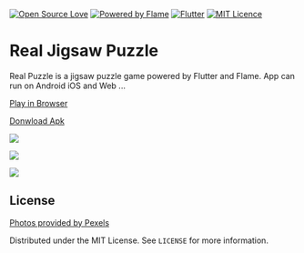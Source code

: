 [![Open Source Love](https://badges.frapsoft.com/os/v1/open-source.svg?v=102)](https://github.com/xfans/flutter_jigsaw_puzzle)
[![Powered by Flame](https://img.shields.io/badge/Powered%20by-%F0%9F%94%A5-orange.svg)](https://flame-engine.org)
[![Flutter](https://img.shields.io/badge/Made%20with-Flutter-blue.svg)](https://flutter.dev/)
[![MIT Licence](https://badges.frapsoft.com/os/mit/mit.svg?v=103)](https://opensource.org/licenses/mit-license.php)


# Real Jigsaw Puzzle

Real Puzzle is a jigsaw puzzle game powered by Flutter and Flame.
App can run on Android iOS and Web ...

[Play in Browser](https://realpuzzle.pages.dev)

[Donwload Apk](https://play.google.com/store/apps/details?id=)

![](hhttps://github.com/xfans/flutter_jigsaw_puzzle/blob/master/screenshot/real-puzzle01.webp)

![](hhttps://github.com/xfans/flutter_jigsaw_puzzle/blob/master/screenshot/real-puzzle02.webp)

![](hhttps://github.com/xfans/flutter_jigsaw_puzzle/blob/master/screenshot/real-puzzle03.webp)


## License
[Photos provided by Pexels](https://www.pexels.com)

Distributed under the MIT License. See `LICENSE` for more information.